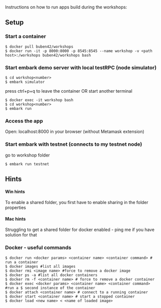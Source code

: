 Instructions on how to run apps build during the workshops:

## Setup
### Start a container
```
$ docker pull buben42/workshops
$ docker run -it -p 8000:8000 -p 8545:8545 --name workshop -v <path host>:/workshops buben42/workshops bash
```

### Start embark demo server with local testRPC (node simulator)
```
$ cd workshop<number>
$ embark simulator
```
press ctrl+p+q to leave the container OR start another terminal
```
$ docker exec -it workshop bash
$ cd workshop<number>
$ embark run
```

### Access the app

Open: localhost:8000 in your browser (without Metamask extension)

### Start embark with testnet (connects to my testnet node)
go to workshop<number> folder
```
$ embark run testnet
```


## Hints
#### Win hints
To enable a shared folder, you first have to enable sharing in the folder properties

#### Mac hints
Struggling to get a shared folder for docker enabled - ping me if you have solution for that




### Docker - useful commands
```
$ docker run <docker params> <container name> <container command> # run a container
$ docker images #list all images
$ docker rmi <image name> #force to remove a docker image
$ docker ps -a #list all docker containers
$ docker rm -f <container name> # force to remove a docker container
$ docker exec <docker params> <container name> <container command> #run a $ second instance of the container
$ docker attach <container name> # connect to a running container
$ docker start <container name> # start a stopped container
$ docker load <new name> < <name of loaded image>
```
